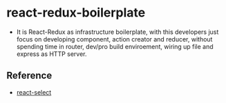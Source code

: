 # react-redux-boilerplate
 - It is React-Redux as infrastructure boilerplate, with this developers just focus on developing component, action creator and reducer, without spending time in router, dev/pro build enviroement, wiring up file and express as HTTP server.
 
 
 ## Reference
  - [react-select](https://www.npmjs.com/package/react-select)